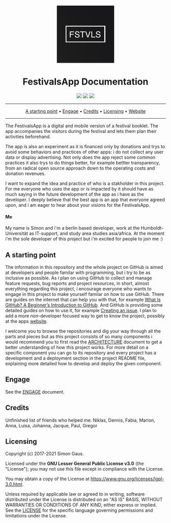<p align="center">
 <a href=" https://festivalsapp.org/"><img src="https://github.com/Festivals-App/festivals-documentation/blob/master/images/festivals_title.png" width="180"></a>
</p>

<h1 align="center">
FestivalsApp Documentation
</h1>

<p align="center">
   <a href="https://github.com/festivals-app/festivals-documentation/commits/" title="Last Commit"><img src="https://img.shields.io/github/last-commit/festivals-app/festivals-documentation?style=flat"></a>
   <a href="https://github.com/festivals-app/festivals-documentation/issues" title="Open Issues"><img src="https://img.shields.io/github/issues/festivals-app/festivals-documentation?style=flat"></a>
   <a href="./LICENSE" title="License"><img src="https://img.shields.io/github/license/festivals-app/festivals-documentation.svg"></a>
</p>

<hr />
<p align="center">
    <a href="#starting-point">A starting point</a> •
    <a href="#engage">Engage</a> •
    <a href="#credits">Credits</a> •
    <a href="#licensing">Licensing</a> •
    <a href="https://festivalsapp.org/">Website</a>
</p>
<hr />

The FestivalsApp is a digital and mobile version of a festival booklet. The app accompanies the visitors during the festival and lets them plan their activities beforehand.

The app is also an experiment as it is financed only by donations and trys to avoid some behaviors and practices of other apps: i do not collect any user data or display advertising. Not only does the app reject some common practices it also trys to do things better, for example bettter transparency, from an radical open source approach down to the operating costs and donation revenues.

I want to expand the idea and practice of who is a stakholder in this project. For me everyone who uses the app or is impacted by it should have as much saying in the future development of the app as i have as the developer. I deeply believe that the best app is an app that everyone agreed upon, and i am eager to hear about your visions for the FestivalsApp.

#### Me

My name is Simon and i'm a berlin based developer, work at the Humboldt-Universität as IT-support, and study area studies asia/africa. 
At the moment i'm the sole developer of this project but i'm excited for people to join me :)


## A starting point

The information in this repository and the whole project on GitHub is aimed at developers and people familar with programming, but i try to be as inclusive as possible. As i plan on using GitHub to collect and manage feature requests, bug reports and project resources, in short, almost everything regarding this project, i encourage everyone who wants to engage in this project to make yourself familar on how to use GitHub. There are guides on the internet that can help you with that, for example [What Is GitHub? A Beginner’s Introduction to GitHub](https://kinsta.com/knowledgebase/what-is-github/). And GitHub is providing some detailed guides on how to use it, for example [Creating an issue](https://docs.github.com/en/issues/tracking-your-work-with-issues/creating-issues/creating-an-issue). I plan to add a more non-developer focused way to get to know the project, possibly at the apps [website](https://festivalsapp.org/).

I welcome you to browse the repositories and dig your way through all the parts and pieces but as this project consists of so many components i would recommend you to first read the [ARCHITECTURE](./ARCHITECTURE.md) document to get a better understanding of how this project works. For more detail on a specific component you can go to its repository and every project has a development and a deployment section in the project README file, explaining more detailed how to develop and deploy the given component.


## Engage

See the [ENGAGE](./ENGAGE) document.


## Credits

Unfinished list of friends who helped me: Niklas, Dennis, Fabia, Marion, Anna, Luisa, Johanna, Jacque, Paul, Gregor

## Licensing

Copyright (c) 2017-2021 Simon Gaus.

Licensed under the **GNU Lesser General Public License v3.0** (the "License"); you may not use this file except in compliance with the License.

You may obtain a copy of the License at https://www.gnu.org/licenses/lgpl-3.0.html.

Unless required by applicable law or agreed to in writing, software distributed under the License is distributed on an "AS IS" BASIS, WITHOUT WARRANTIES OR CONDITIONS OF ANY KIND, either express or implied. See the [LICENSE](./LICENSE) for the specific language governing permissions and limitations under the License.